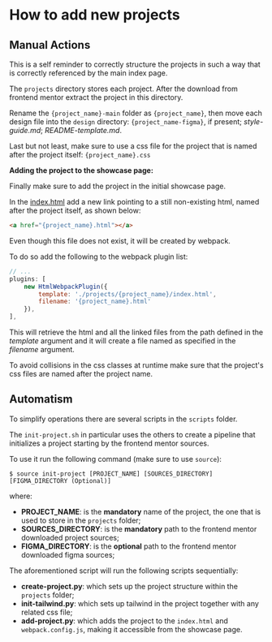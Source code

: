 # How to add new projects

## Manual Actions

This is a self reminder to correctly structure the projects in such a way that is correctly referenced by the main index page.

The ```projects``` directory stores each project.
After the download from frontend mentor extract the project in this directory.

Rename the ```{project_name}-main``` folder as ```{project_name}```, then move each design file into the ```design``` directory: ```{project_name-figma}```, if present; *style-guide.md*; *README-template.md*.

Last but not least, make sure to use a css file for the project that is named after the project itself: ```{project_name}.css```

**Adding the project to the showcase page:**

Finally make sure to add the project in the initial showcase page.

In the [index.html](./index.html) add a new link pointing to a still non-existing html, named after the project itself, as shown below:

```html
<a href="{project_name}.html"></a>
```

Even though this file does not exist, it will be created by webpack.

To do so add the following to the webpack plugin list:

```javascript
// ...
plugins: [
    new HtmlWebpackPlugin({
        template: './projects/{project_name}/index.html',
        filename: '{project_name}.html'
    }),
],
```

This will retrieve the html and all the linked files from the path defined in the *template* argument and it will create a file named as specified in the *filename* argument.

To avoid collisions in the css classes at runtime make sure that the project's css files are named after the project name.

## Automatism

To simplify operations there are several scripts in the ```scripts``` folder.

The ```init-project.sh``` in particular uses the others to create a pipeline that initializes a project starting by the frontend mentor sources.

To use it run the following command (make sure to use ```source```):

```shell
$ source init-project [PROJECT_NAME] [SOURCES_DIRECTORY] [FIGMA_DIRECTORY (Optional)] 
```

where:

- **PROJECT_NAME**: is the **mandatory** name of the project, the one that is used to store in the ```projects``` folder;
- **SOURCES_DIRECTORY**: is the **mandatory** path to the frontend mentor downloaded project sources;
- **FIGMA_DIRECTORY**: is the **optional** path to the frontend mentor downloaded figma sources;

The aforementioned script will run the following scripts sequentially:

- **create-project.py**: which sets up the project structure within the ```projects``` folder;
- **init-tailwind.py**: which sets up tailwind in the project together with any related css file;
- **add-project.py**: which adds the project to the ```index.html``` and ```webpack.config.js```, making it accessible from the showcase page.